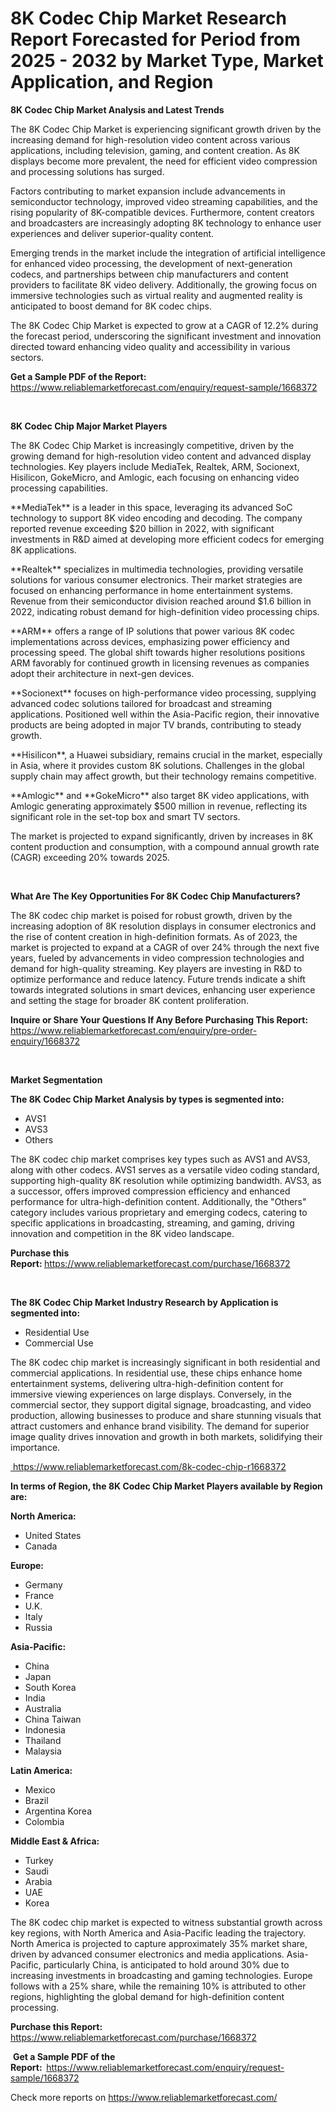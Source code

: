 <p><h1>8K Codec Chip Market Research Report Forecasted for Period from 2025 -  2032 by Market Type, Market Application, and Region</h1></p><p><strong>8K Codec Chip Market Analysis and Latest Trends</strong></p>
<p><p>The 8K Codec Chip Market is experiencing significant growth driven by the increasing demand for high-resolution video content across various applications, including television, gaming, and content creation. As 8K displays become more prevalent, the need for efficient video compression and processing solutions has surged. </p><p>Factors contributing to market expansion include advancements in semiconductor technology, improved video streaming capabilities, and the rising popularity of 8K-compatible devices. Furthermore, content creators and broadcasters are increasingly adopting 8K technology to enhance user experiences and deliver superior-quality content. </p><p>Emerging trends in the market include the integration of artificial intelligence for enhanced video processing, the development of next-generation codecs, and partnerships between chip manufacturers and content providers to facilitate 8K video delivery. Additionally, the growing focus on immersive technologies such as virtual reality and augmented reality is anticipated to boost demand for 8K codec chips.</p><p>The 8K Codec Chip Market is expected to grow at a CAGR of 12.2% during the forecast period, underscoring the significant investment and innovation directed toward enhancing video quality and accessibility in various sectors.</p></p>
<p><strong>Get a Sample PDF of the Report:&nbsp;</strong> <a href="https://www.reliablemarketforecast.com/enquiry/request-sample/1668372?utm_campaign=2268&utm_medium=2&utm_source=Github&utm_content=ia&utm_term=13022025&utm_id=8k-codec-chip">https://www.reliablemarketforecast.com/enquiry/request-sample/1668372</a></p>
<p>&nbsp;</p>
<p><strong>8K Codec Chip Major Market Players</strong></p>
<p><p>The 8K Codec Chip Market is increasingly competitive, driven by the growing demand for high-resolution video content and advanced display technologies. Key players include MediaTek, Realtek, ARM, Socionext, Hisilicon, GokeMicro, and Amlogic, each focusing on enhancing video processing capabilities.</p><p>**MediaTek** is a leader in this space, leveraging its advanced SoC technology to support 8K video encoding and decoding. The company reported revenue exceeding $20 billion in 2022, with significant investments in R&D aimed at developing more efficient codecs for emerging 8K applications.</p><p>**Realtek** specializes in multimedia technologies, providing versatile solutions for various consumer electronics. Their market strategies are focused on enhancing performance in home entertainment systems. Revenue from their semiconductor division reached around $1.6 billion in 2022, indicating robust demand for high-definition video processing chips.</p><p>**ARM** offers a range of IP solutions that power various 8K codec implementations across devices, emphasizing power efficiency and processing speed. The global shift towards higher resolutions positions ARM favorably for continued growth in licensing revenues as companies adopt their architecture in next-gen devices.</p><p>**Socionext** focuses on high-performance video processing, supplying advanced codec solutions tailored for broadcast and streaming applications. Positioned well within the Asia-Pacific region, their innovative products are being adopted in major TV brands, contributing to steady growth.</p><p>**Hisilicon**, a Huawei subsidiary, remains crucial in the market, especially in Asia, where it provides custom 8K solutions. Challenges in the global supply chain may affect growth, but their technology remains competitive.</p><p>**Amlogic** and **GokeMicro** also target 8K video applications, with Amlogic generating approximately $500 million in revenue, reflecting its significant role in the set-top box and smart TV sectors.</p><p>The market is projected to expand significantly, driven by increases in 8K content production and consumption, with a compound annual growth rate (CAGR) exceeding 20% towards 2025.</p></p>
<p>&nbsp;</p>
<p><strong>What Are The Key Opportunities For 8K Codec Chip Manufacturers?</strong></p>
<p><p>The 8K codec chip market is poised for robust growth, driven by the increasing adoption of 8K resolution displays in consumer electronics and the rise of content creation in high-definition formats. As of 2023, the market is projected to expand at a CAGR of over 24% through the next five years, fueled by advancements in video compression technologies and demand for high-quality streaming. Key players are investing in R&D to optimize performance and reduce latency. Future trends indicate a shift towards integrated solutions in smart devices, enhancing user experience and setting the stage for broader 8K content proliferation.</p></p>
<p><strong>Inquire or Share Your Questions If Any Before Purchasing This Report:</strong> <a href="https://www.reliablemarketforecast.com/enquiry/pre-order-enquiry/1668372?utm_campaign=2268&utm_medium=2&utm_source=Github&utm_content=ia&utm_term=13022025&utm_id=8k-codec-chip">https://www.reliablemarketforecast.com/enquiry/pre-order-enquiry/1668372</a></p>
<p>&nbsp;</p>
<p><strong>Market Segmentation</strong></p>
<p><strong>The 8K Codec Chip Market Analysis by types is segmented into:</strong></p>
<p><ul><li>AVS1</li><li>AVS3</li><li>Others</li></ul></p>
<p><p>The 8K codec chip market comprises key types such as AVS1 and AVS3, along with other codecs. AVS1 serves as a versatile video coding standard, supporting high-quality 8K resolution while optimizing bandwidth. AVS3, as a successor, offers improved compression efficiency and enhanced performance for ultra-high-definition content. Additionally, the "Others" category includes various proprietary and emerging codecs, catering to specific applications in broadcasting, streaming, and gaming, driving innovation and competition in the 8K video landscape.</p></p>
<p><strong>Purchase this Report:&nbsp;</strong><a href="https://www.reliablemarketforecast.com/purchase/1668372?utm_campaign=2268&utm_medium=2&utm_source=Github&utm_content=ia&utm_term=13022025&utm_id=8k-codec-chip">https://www.reliablemarketforecast.com/purchase/1668372</a></p>
<p>&nbsp;</p>
<p><strong>The 8K Codec Chip Market Industry Research by Application is segmented into:</strong></p>
<p><ul><li>Residential Use</li><li>Commercial Use</li></ul></p>
<p><p>The 8K codec chip market is increasingly significant in both residential and commercial applications. In residential use, these chips enhance home entertainment systems, delivering ultra-high-definition content for immersive viewing experiences on large displays. Conversely, in the commercial sector, they support digital signage, broadcasting, and video production, allowing businesses to produce and share stunning visuals that attract customers and enhance brand visibility. The demand for superior image quality drives innovation and growth in both markets, solidifying their importance.</p></p>
<p><a href="https://www.reliablemarketforecast.com/8k-codec-chip-r1668372?utm_campaign=2268&utm_medium=2&utm_source=Github&utm_content=ia&utm_term=13022025&utm_id=8k-codec-chip">&nbsp;https://www.reliablemarketforecast.com/8k-codec-chip-r1668372</a></p>
<p><strong>In terms of Region, the 8K Codec Chip Market Players available by Region are:</strong></p>
<p>
    <p> <strong> North America: </strong>
        <ul>
            <li>United States</li>
            <li>Canada</li>
        </ul>
        </p> 
    <p> <strong> Europe: </strong>
        <ul>
            <li>Germany</li>
            <li>France</li>
            <li>U.K.</li>
            <li>Italy</li>
            <li>Russia</li>
        </ul>
        </p> 
    <p> <strong> Asia-Pacific: </strong>
        <ul>
            <li>China</li>
            <li>Japan</li>
            <li>South Korea</li>
            <li>India</li>
            <li>Australia</li>
            <li>China Taiwan</li>
            <li>Indonesia</li>
            <li>Thailand</li>
            <li>Malaysia</li>
        </ul>
        </p> 
    <p> <strong> Latin America: </strong>
        <ul>
            <li>Mexico</li>
            <li>Brazil</li>
            <li>Argentina Korea</li>
            <li>Colombia</li>
        </ul>
        </p> 
    <p> <strong> Middle East & Africa: </strong>
        <ul>
            <li>Turkey</li>
            <li>Saudi</li>
            <li>Arabia</li>
            <li>UAE</li>
            <li>Korea</li>
        </ul>
    </p>
    </p>
<p><p>The 8K codec chip market is expected to witness substantial growth across key regions, with North America and Asia-Pacific leading the trajectory. North America is projected to capture approximately 35% market share, driven by advanced consumer electronics and media applications. Asia-Pacific, particularly China, is anticipated to hold around 30% due to increasing investments in broadcasting and gaming technologies. Europe follows with a 25% share, while the remaining 10% is attributed to other regions, highlighting the global demand for high-definition content processing.</p></p>
<p><strong>Purchase this Report: </strong><a href="https://www.reliablemarketforecast.com/purchase/1668372?utm_campaign=2268&utm_medium=2&utm_source=Github&utm_content=ia&utm_term=13022025&utm_id=8k-codec-chip">https://www.reliablemarketforecast.com/purchase/1668372</a></p>
<p>&nbsp;<strong>Get a Sample PDF of the Report:&nbsp;&nbsp;</strong><a href="https://www.reliablemarketforecast.com/enquiry/request-sample/1668372?utm_campaign=2268&utm_medium=2&utm_source=Github&utm_content=ia&utm_term=13022025&utm_id=8k-codec-chip">https://www.reliablemarketforecast.com/enquiry/request-sample/1668372</a></p>
<p><strong></strong></p>
<p>Check more reports on <a href="https://www.reliablemarketforecast.com/?utm_campaign=2268&utm_medium=2&utm_source=Github&utm_content=ia&utm_term=13022025&utm_id=8k-codec-chip">https://www.reliablemarketforecast.com/</a></p>